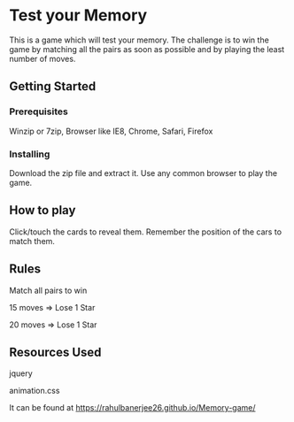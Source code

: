 # Test your Memory
This is a game which will test your memory. The challenge is to win the game by matching all the pairs as soon as possible and by playing the least number of moves.

## Getting Started
  ### Prerequisites
  Winzip or 7zip, Browser like IE8, Chrome, Safari, Firefox

   ### Installing
   Download the zip file and extract it. Use any common browser to play the game.

 ## How to play
   Click/touch the cards to reveal them.
   Remember the position of the cars to match them.

 ## Rules
   Match all pairs to win
   
   15 moves => Lose 1 Star
   
   20 moves => Lose 1 Star

  ## Resources Used
   jquery 
   
   animation.css
   
   It can be found at https://rahulbanerjee26.github.io/Memory-game/
